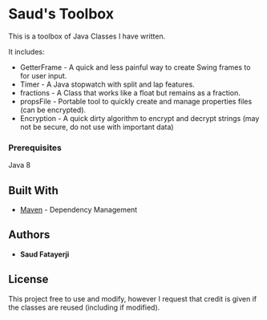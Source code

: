 # Saud's Toolbox

This is a toolbox of Java Classes I have written.

It includes:
* GetterFrame - A quick and less painful way to create Swing frames to for user input.
* Timer - A Java stopwatch with split and lap features.
* fractions - A Class that works like a float but remains as a fraction.
* propsFile - Portable tool to quickly create and manage properties files (can be encrypted).
* Encryption - A quick dirty algorithm to encrypt and decrypt strings (may not be secure, do not use with important data)

### Prerequisites

Java 8


## Built With

* [Maven](https://maven.apache.org/) - Dependency Management


## Authors

* **Saud Fatayerji**


## License

This project free to use and modify, however I request that credit is given if the classes are reused (including if modified).
